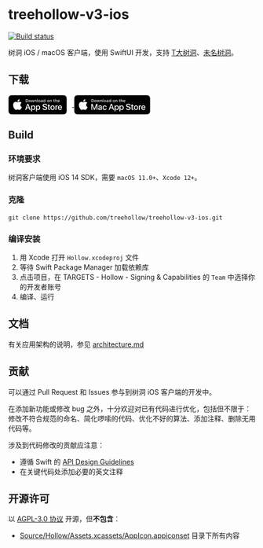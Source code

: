 # treehollow-v3-ios

[![Build status](https://build.appcenter.ms/v0.1/apps/ecb32276-29a0-4925-a8aa-f46d00effd10/branches/main/badge)](https://appcenter.ms)

树洞 iOS / macOS 客户端，使用 SwiftUI 开发，支持 [T大树洞](https://thuhole.com)、[未名树洞](https://www.pkuhollow.com)。

## 下载

<a href='https://apps.apple.com/cn/app/treehollow/id1556835658'>
    <img align="center" height=40px src='Documentation/Assets/app_store_ios.svg' style="padding-right: 10px"/>
</a>
<a href='https://apps.apple.com/cn/app/treehollow/id1556835658'>
    <img align="center" height=40px src='Documentation/Assets/app_store_mac.svg'/>
</a>

## Build

### 环境要求

树洞客户端使用 iOS 14 SDK，需要 `macOS 11.0+`、`Xcode 12+`。

### 克隆

```
git clone https://github.com/treehollow/treehollow-v3-ios.git
```

### 编译安装

1. 用 Xcode 打开 `Hollow.xcodeproj` 文件
2. 等待 Swift Package Manager 加载依赖库
3. 点击项目，在 TARGETS - Hollow - Signing & Capabilities 的 `Team` 中选择你的开发者账号
4. 编译、运行

## 文档

有关应用架构的说明，参见 [architecture.md](Documentation/architecture.md)

## 贡献

可以通过 Pull Request 和 Issues 参与到树洞 iOS 客户端的开发中。

在添加新功能或修改 bug 之外，十分欢迎对已有代码进行优化，包括但不限于：修改不符合规范的命名、简化啰嗦的代码、优化不好的算法、添加注释、删除无用代码等。

涉及到代码修改的贡献应注意：

- 遵循 Swift 的 [API Design Guidelines](https://swift.org/documentation/api-design-guidelines/)
- 在关键代码处添加必要的英文注释

## 开源许可

以 [AGPL-3.0 协议](LICENSE) 开源，但**不包含**：

- [Source/Hollow/Assets.xcassets/AppIcon.appiconset](Source/Hollow/Assets.xcassets/AppIcon.appiconset) 目录下所有内容